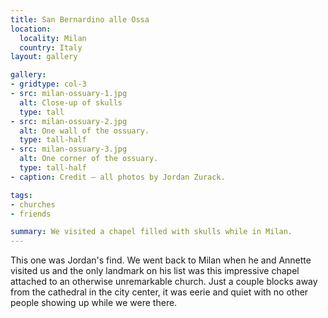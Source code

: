 ```yaml
---
title: San Bernardino alle Ossa
location:
  locality: Milan
  country: Italy
layout: gallery

gallery:
- gridtype: col-3
- src: milan-ossuary-1.jpg
  alt: Close-up of skulls
  type: tall
- src: milan-ossuary-2.jpg
  alt: One wall of the ossuary.
  type: tall-half
- src: milan-ossuary-3.jpg
  alt: One corner of the ossuary.
  type: tall-half
- caption: Credit — all photos by Jordan Zurack.

tags:
- churches
- friends

summary: We visited a chapel filled with skulls while in Milan.
---
```


This one was Jordan's find. We went back to Milan when he and Annette visited us and the only landmark on his list was this impressive chapel attached to an otherwise unremarkable church. Just a couple blocks away from the cathedral in the city center, it was eerie and quiet with no other people showing up while we were there.
